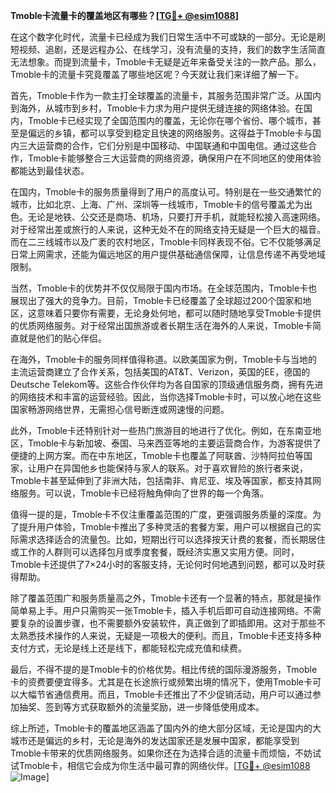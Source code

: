 **Tmoble卡流量卡的覆盖地区有哪些？[[TG💪+ @esim1088](https://t.me/s/esim1088)]**

在这个数字化时代，流量卡已经成为我们日常生活中不可或缺的一部分。无论是刷短视频、追剧，还是远程办公、在线学习，没有流量的支持，我们的数字生活简直无法想象。而提到流量卡，Tmoble卡无疑是近年来备受关注的一款产品。那么，Tmoble卡的流量卡究竟覆盖了哪些地区呢？今天就让我们来详细了解一下。

首先，Tmoble卡作为一款主打全球覆盖的流量卡，其服务范围非常广泛。从国内到海外，从城市到乡村，Tmoble卡力求为用户提供无缝连接的网络体验。在国内，Tmoble卡已经实现了全国范围内的覆盖，无论你在哪个省份、哪个城市，甚至是偏远的乡镇，都可以享受到稳定且快速的网络服务。这得益于Tmoble卡与国内三大运营商的合作，它们分别是中国移动、中国联通和中国电信。通过这些合作，Tmoble卡能够整合三大运营商的网络资源，确保用户在不同地区的使用体验都能达到最佳状态。

在国内，Tmoble卡的服务质量得到了用户的高度认可。特别是在一些交通繁忙的城市，比如北京、上海、广州、深圳等一线城市，Tmoble卡的信号覆盖尤为出色。无论是地铁、公交还是商场、机场，只要打开手机，就能轻松接入高速网络。对于经常出差或旅行的人来说，这种无处不在的网络支持无疑是一个巨大的福音。而在二三线城市以及广袤的农村地区，Tmoble卡同样表现不俗。它不仅能够满足日常上网需求，还能为偏远地区的用户提供基础通信保障，让信息传递不再受地域限制。

当然，Tmoble卡的优势并不仅仅局限于国内市场。在全球范围内，Tmoble卡也展现出了强大的竞争力。目前，Tmoble卡已经覆盖了全球超过200个国家和地区，这意味着只要你有需要，无论身处何地，都可以随时随地享受Tmoble卡提供的优质网络服务。对于经常出国旅游或者长期生活在海外的人来说，Tmoble卡简直就是他们的贴心伴侣。

在海外，Tmoble卡的服务同样值得称道。以欧美国家为例，Tmoble卡与当地的主流运营商建立了合作关系，包括美国的AT&T、Verizon，英国的EE，德国的Deutsche Telekom等。这些合作伙伴均为各自国家的顶级通信服务商，拥有先进的网络技术和丰富的运营经验。因此，当你选择Tmoble卡时，可以放心地在这些国家畅游网络世界，无需担心信号断连或网速慢的问题。

此外，Tmoble卡还特别针对一些热门旅游目的地进行了优化。例如，在东南亚地区，Tmoble卡与新加坡、泰国、马来西亚等地的主要运营商合作，为游客提供了便捷的上网方案。而在中东地区，Tmoble卡也覆盖了阿联酋、沙特阿拉伯等国家，让用户在异国他乡也能保持与家人的联系。对于喜欢冒险的旅行者来说，Tmoble卡甚至延伸到了非洲大陆，包括南非、肯尼亚、埃及等国家，都支持其网络服务。可以说，Tmoble卡已经将触角伸向了世界的每一个角落。

值得一提的是，Tmoble卡不仅注重覆盖范围的广度，更强调服务质量的深度。为了提升用户体验，Tmoble卡推出了多种灵活的套餐方案，用户可以根据自己的实际需求选择适合的流量包。比如，短期出行可以选择按天计费的套餐，而长期居住或工作的人群则可以选择包月或季度套餐，既经济实惠又实用方便。同时，Tmoble卡还提供了7×24小时的客服支持，无论何时何地遇到问题，都可以及时获得帮助。

除了覆盖范围广和服务质量高之外，Tmoble卡还有一个显著的特点，那就是操作简单易上手。用户只需购买一张Tmoble卡，插入手机后即可自动连接网络。不需要复杂的设置步骤，也不需要额外安装软件，真正做到了即插即用。这对于那些不太熟悉技术操作的人来说，无疑是一项极大的便利。而且，Tmoble卡还支持多种支付方式，无论是线上还是线下，都能轻松完成充值和续费。

最后，不得不提的是Tmoble卡的价格优势。相比传统的国际漫游服务，Tmoble卡的资费要便宜得多。尤其是在长途旅行或频繁出境的情况下，使用Tmoble卡可以大幅节省通信费用。而且，Tmoble卡还推出了不少促销活动，用户可以通过参加抽奖、签到等方式获取额外的流量奖励，进一步降低使用成本。

综上所述，Tmoble卡的覆盖地区涵盖了国内外的绝大部分区域，无论是国内的大城市还是偏远的乡村，无论是海外的发达国家还是发展中国家，都能享受到Tmoble卡带来的优质网络服务。如果你还在为选择合适的流量卡而烦恼，不妨试试Tmoble卡，相信它会成为你生活中最可靠的网络伙伴。[[TG💪+ @esim1088](https://t.me/s/esim1088) ![Image](https://i.postimg.cc/4NQfJmqS/Snipaste-2025-05-13-00-14-12.png)]
